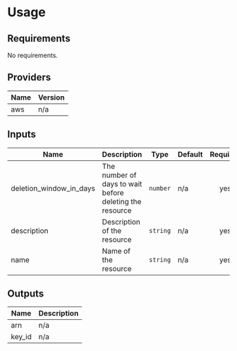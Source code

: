 # Usage
<!--- BEGIN_TF_DOCS --->

## Requirements

No requirements.

## Providers

| Name | Version |
|------|---------|
| aws | n/a |

## Inputs

| Name | Description | Type | Default | Required |
|------|-------------|------|---------|:--------:|
| deletion\_window\_in\_days | The number of days to wait before deleting the resource | `number` | n/a | yes |
| description | Description of the resource | `string` | n/a | yes |
| name | Name of the resource | `string` | n/a | yes |

## Outputs

| Name | Description |
|------|-------------|
| arn | n/a |
| key\_id | n/a |

<!--- END_TF_DOCS --->
